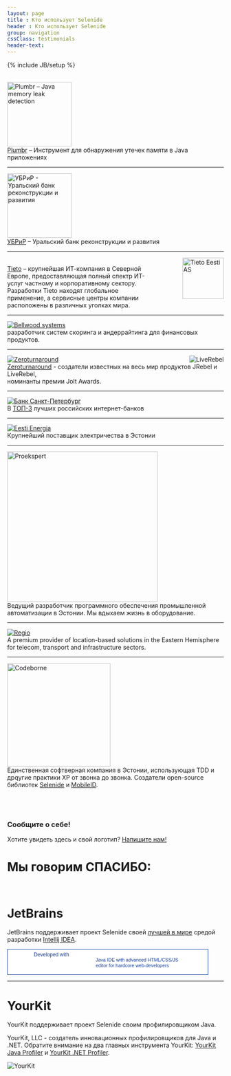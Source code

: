 ```yaml
---
layout: page
title : Кто использует Selenide
header : Кто использует Selenide
group: navigation
cssClass: testimonials
header-text:
---
```

{% include JB/setup %}

<br/>

<a href="http://plumbr.eu/" target="_blank">
  <img src="{{ BASE_PATH }}/images/plumbr-logo.jpeg" style="width: 150px;" alt="Plumbr – Java memory leak detection"/>
</a>
<br/>

<div class="text-right">
  <a href="http://plumbr.eu/" target="_blank">Plumbr</a> – Инструмент для обнаружения утечек памяти в Java приложениях
</div>

<hr class="divider"/>

<a href="http://www.ubrr.ru/" target="_blank">
  <img src="{{ BASE_PATH }}/images/ubrr-logo.jpeg" style="width: 150px;" alt="УБРиР - Уральский банк реконструкции и развития"/>
</a>
<br/>

<div class="text-right">
  <a href="http://www.ubrr.ru/" target="_blank">УБРиР</a> – Уральский банк реконструкции и развития
</div>

<hr class="divider"/>

<a href="http://www.tieto.ee/" target="_blank">
  <img src="{{ BASE_PATH }}/images/tieto.png" style="width: 96px; margin-left: 64px;" alt="Tieto Eesti AS" align="right"/>
</a>
<br/>

<div class="text-left">
  <a href="http://www.tieto.ee/" target="_blank">Tieto</a> – крупнейшая ИТ-компания в Северной Европе, предоставляющая полный спектр ИТ-услуг частному
  и корпоративному сектору. Разработки Tieto находят глобальное применение, а сервисные центры компании расположены
  в различных уголках мира.
</div>

<hr class="divider"/>

<a href="http://bellwood.ru/" target="_blank">
  <img src="{{ BASE_PATH }}/images/bellwood-logo.png" alt="Bellwood systems"/>
</a>

<div class="text-right">
  разработчик систем скоринга и андеррайтинга для финансовых продуктов.
</div>

<hr class="divider"/>

<a href="http://zeroturnaround.com" target="_blank">
  <img src="{{ BASE_PATH }}/images/logo-zt.png" alt="Zeroturnaround"/>
  <img src="{{ BASE_PATH }}/images/logo-liverebel-dark-small.png" alt="LiveRebel" align="right"/>
</a>

<div class="text-right">
  <a href="http://zeroturnaround.com/rebellabs/if-you-use-selenium-for-browser-based-ui-acceptance-testing-you-might-like-selenide/" target="_blank">Zeroturnaround</a>
  - создатели известных на весь мир продуктов JRebel и LiveRebel,<br/> номинанты премии Jolt Awards.
</div>

<hr class="divider"/>


<a href="https://i.bspb.ru/home" target="_blank">
  <img src="{{ BASE_PATH }}/images/bspb_logo.jpg" alt="Банк Санкт-Петербург"/>
</a>

<div class="text-right">В <a href="http://markswebb.ru/rating/internet-banking-rank/" target="_blank">ТОП-3</a> лучших российских интернет-банков</div>

<hr class="divider"/>


<a href="https://www.energia.ee/ru/avaleht" target="_blank">
  <img src="{{ BASE_PATH }}/images/ee_logo.png" alt="Eesti Energia"/>
</a>

<div class="text-right">Крупнейший поставщик электричества в Эстонии</div>

<hr class="divider"/>


<a href="http://www.proekspert.ee/" target="_blank">
  <img src="{{ BASE_PATH }}/images/proekspert_logo.png" alt="Proekspert" width="350px"/>
</a>

<div>Ведущий разработчик программного обеспечения промышленной автоматизации в Эстонии. Мы вдыхаем жизнь в оборудование.</div>

<hr class="divider"/>


<a href="http://www.regio.ee/" target="_blank">
  <img src="{{ BASE_PATH }}/images/regio-logo.jpg" alt="Regio"/>
</a>

<div>A premium provider of location-based solutions in the Eastern Hemisphere for telecom, transport and infrastructure sectors.</div>


<hr class="divider"/>



<a href="http://ru.codeborne.com" target="_blank">
  <img src="{{ BASE_PATH }}/images/codeborne-logo-small.png" alt="Codeborne" width="240"/>
</a>

<div>Единственная софтверная компания в Эстонии, использующая TDD и дрqугие практики XP
от звонка до звонка. Создатели open-source библиотек
<a href="http://ru.selenide.org">Selenide</a> и
<a href="http://github.com/codeborne/mobileid" target="_blank">MobileID</a>.</div>

<br/>
<br/>
<br/>

### Сообщите о себе!

Хотите увидеть здесь и свой логотип?  [Напишите нам!](mailto:andrei.solntsev@gmail.com)


<div class="vspace"></div>

# Мы говорим СПАСИБО:  <br> <br>
# JetBrains

JetBrains поддерживает проект Selenide своей [лучшей в мире](http://habrahabr.ru/post/112749/) средой разработки [Intellij IDEA](http://www.jetbrains.com/idea/).

<a href="http://www.jetbrains.com/idea/features/javascript.html" style="display:block; background:#fff url(http://www.jetbrains.com/idea/opensource/img/all/banners/idea468x60_white.gif) no-repeat 0 7px; border:solid 1px #0d3a9e; margin:0;padding:0;text-decoration:none;text-indent:0;letter-spacing:-0.001em; width:466px; height:58px" alt="Java IDE with advanced HTML/CSS/JS editor for hardcore web-developers" title="Java IDE with advanced HTML/CSS/JS editor for hardcore web-developers"><span style="margin: 5px 0 0 61px;padding: 0;float: left;font-size: 12px;cursor:pointer;  background-image:none;border:0;color: #0d3a9e; font-family: trebuchet ms,arial,sans-serif;font-weight: normal;text-align:left;">Developed with</span><span style="margin:0 0 0 205px;padding:18px 0 2px 0; line-height:13px;font-size:11px;cursor:pointer;  background-image:none;border:0;display:block; width:255px; color:#0d3a9e; font-family: trebuchet ms,arial,sans-serif;font-weight: normal;text-align:left;">Java IDE with advanced HTML/CSS/JS<br/>editor for hardcore web-developers</span></a>

<hr class="divider"/>

# YourKit

YourKit поддерживает проект Selenide своим профилировщиком Java.

YourKit, LLC - создатель инновационных профилировщиков для Java и .NET. Обратите внимание на два главных инструмента YourKit:
[YourKit Java Profiler](http://www.yourkit.com/java/profiler/index.jsp) и [YourKit .NET Profiler](http://www.yourkit.com/.net/profiler/index.jsp)</a>.

![YourKit]({{BASE_PATH}}/images/yourkit.png)

<div class="vspace"></div>